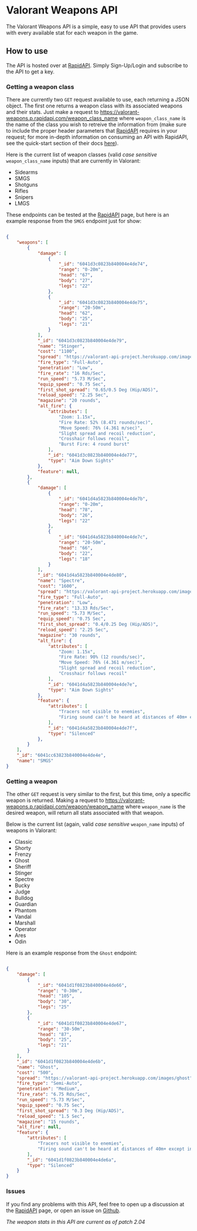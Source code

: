 # Valorant Weapons API

The Valorant Weapons API is a simple, easy to use API that provides users with every available stat for each weapon in the game.

## How to use

The API is hosted over at [RapidAPI](https://rapidapi.com/Panda64/api/valorant-weapons). Simply Sign-Up/Login and subscribe to the API to get a key.

### Getting a weapon class

There are currently two `GET` request available to use, each returning a JSON object. The first one returns a weapon class with its associated weapons and their stats. Just make a request to https://valorant-weapons.p.rapidapi.com/weapon_class_name where `weapon_class_name` is the name of the class you wish to retreive the information from (make sure to include the proper header parameters that [RapidAPI](https://rapidapi.com/Panda64/api/valorant-weapons) requires in your request; for more in-depth information on consuming an API with RapidAPI, see the quick-start section of their docs [here](https://docs.rapidapi.com/docs/basics-creating-a-project)).

Here is the current list of weapon classes (valid *case sensitive* `weapon_class_name` inputs) that are currently in Valorant:

- Sidearms
- SMGS
- Shotguns
- Rifles
- Snipers
- LMGS

These endpoints can be tested at the [RapidAPI](https://rapidapi.com/Panda64/api/valorant-weapons) page, but here is an example response from the `SMGS` endpoint just for show:

``` JSON

{
    "weapons": [
        {
            "damage": [
                {
                    "_id": "6041d3c0823b840004e4de74",
                    "range": "0-20m",
                    "head": "67",
                    "body": "27",
                    "legs": "22"
                },
                {
                    "_id": "6041d3c0823b840004e4de75",
                    "range": "20-50m",
                    "head": "62",
                    "body": "25",
                    "legs": "21"
                }
            ],
            "_id": "6041d3c0823b840004e4de79",
            "name": "Stinger",
            "cost": "1100",
            "spread": "https://valorant-api-project.herokuapp.com/images/stinger",
            "fire_type": "Full-Auto",
            "penetration": "Low",
            "fire_rate": "16 Rds/Sec",
            "run_speed": "5.73 M/Sec",
            "equip_speed": "0.75 Sec",
            "first_shot_spread": "0.65/0.5 Deg (Hip/ADS)",
            "reload_speed": "2.25 Sec",
            "magazine": "20 rounds",
            "alt_fire": {
                "attributes": [
                    "Zoom: 1.15x",
                    "Fire Rate: 52% (8.471 rounds/sec)",
                    "Move Speed: 76% (4.361 m/sec)",
                    "Slight spread and recoil reduction",
                    "Crosshair follows recoil",
                    "Burst Fire: 4 round burst"
                ],
                "_id": "6041d3c0823b840004e4de77",
                "type": "Aim Down Sights"
            },
            "feature": null,
        },
        {
            "damage": [
                {
                    "_id": "6041d4a5823b840004e4de7b",
                    "range": "0-20m",
                    "head": "78",
                    "body": "26",
                    "legs": "22"
                },
                {
                    "_id": "6041d4a5823b840004e4de7c",
                    "range": "20-50m",
                    "head": "66",
                    "body": "22",
                    "legs": "18"
                }
            ],
            "_id": "6041d4a5823b840004e4de80",
            "name": "Spectre",
            "cost": "1600",
            "spread": "https://valorant-api-project.herokuapp.com/images/spectre",
            "fire_type": "Full-Auto",
            "penetration": "Low",
            "fire_rate": "13.33 Rds/Sec",
            "run_speed": "5.73 M/Sec",
            "equip_speed": "0.75 Sec",
            "first_shot_spread": "0.4/0.25 Deg (Hip/ADS)",
            "reload_speed": "2.25 Sec",
            "magazine": "30 rounds",
            "alt_fire": {
                "attributes": [
                    "Zoom: 1.15x",
                    "Fire Rate: 90% (12 rounds/sec)",
                    "Move Speed: 76% (4.361 m/sec)",
                    "Slight spread and recoil reduction",
                    "Crosshair follows recoil"
                ],
                "_id": "6041d4a5823b840004e4de7e",
                "type": "Aim Down Sights"
            },
            "feature": {
                "attributes": [
                    "Tracers not visible to enemies",
                    "Firing sound can't be heard at distances of 40m+ except in direction of fire"
                ],
                "_id": "6041d4a5823b840004e4de7f",
                "type": "Silenced"
            },
        }
    ],
    "_id": "6041cc63823b840004e4de4e",
    "name": "SMGS"
}

```

### Getting a weapon

The other `GET` request is very similar to the first, but this time, only a specific weapon is returned. Making a request to https://valorant-weapons.p.rapidapi.com/weapon/weapon_name where `weapon_name` is the desired weapon, will return all stats associated with that weapon.

Below is the current list (again, valid *case sensitive* `weapon_name` inputs) of weapons in Valorant:

- Classic
- Shorty
- Frenzy
- Ghost
- Sheriff
- Stinger
- Spectre
- Bucky
- Judge
- Bulldog
- Guardian
- Phantom
- Vandal
- Marshall
- Operator
- Ares
- Odin

Here is an example response from the `Ghost` endpoint:

``` JSON

{
    "damage": [
        {
            "_id": "6041d1f0823b840004e4de66",
            "range": "0-30m",
            "head": "105",
            "body": "30",
            "legs": "25"
        },
        {
            "_id": "6041d1f0823b840004e4de67",
            "range": "30-50m",
            "head": "87",
            "body": "25",
            "legs": "21"
        }
    ],
    "_id": "6041d1f0823b840004e4de6b",
    "name": "Ghost",
    "cost": "500",
    "spread": "https://valorant-api-project.herokuapp.com/images/ghost",
    "fire_type": "Semi-Auto",
    "penetration": "Medium",
    "fire_rate": "6.75 Rds/Sec",
    "run_speed": "5.73 M/Sec",
    "equip_speed": "0.75 Sec",
    "first_shot_spread": "0.3 Deg (Hip/ADS)",
    "reload_speed": "1.5 Sec",
    "magazine": "15 rounds",
    "alt_fire": null,
    "feature": {
        "attributes": [
            "Tracers not visible to enemies",
            "Firing sound can't be heard at distances of 40m+ except in direction of fire"
        ],
        "_id": "6041d1f0823b840004e4de6a",
        "type": "Silenced"
    }
}

```

### Issues

If you find any problems with this API, feel free to open up a discussion at the [RapidAPI](https://rapidapi.com/Panda64/api/valorant-weapons) page, or open an issue on [Github](https://github.com/Panda64/Valorant-API-Project).

*The weapon stats in this API are current as of patch 2.04*
